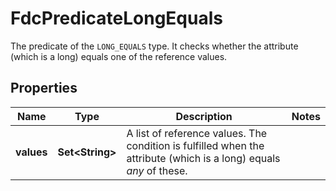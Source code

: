 

# FdcPredicateLongEquals

The predicate of the `LONG_EQUALS` type. It checks whether the attribute (which is a long) equals one of the reference values.

## Properties

| Name | Type | Description | Notes |
|------------ | ------------- | ------------- | -------------|
|**values** | **Set&lt;String&gt;** | A list of reference values. The condition is fulfilled when the attribute (which is a long) equals *any* of these. |  |



